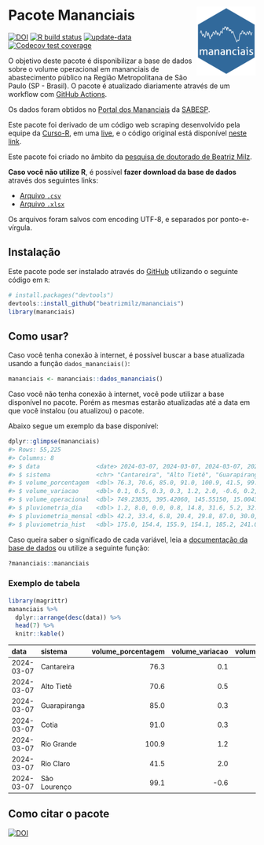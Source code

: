 
<!-- README.md is generated from README.Rmd. Please edit that file -->

# Pacote Mananciais <img src="man/figures/hexlogo.png" align="right" width = "120px"/>

<!-- badges: start -->

[![DOI](https://zenodo.org/badge/DOI/10.5281/zenodo.4733056.svg)](https://doi.org/10.5281/zenodo.4733056)
[![R build
status](https://github.com/beatrizmilz/mananciais/workflows/R-CMD-check/badge.svg)](https://github.com/beatrizmilz/mananciais/actions)
[![update-data](https://github.com/beatrizmilz/mananciais/actions/workflows/2-update_data.yaml/badge.svg)](https://github.com/beatrizmilz/mananciais/actions/workflows/2-update_data.yaml)
[![Codecov test
coverage](https://codecov.io/gh/beatrizmilz/mananciais/branch/master/graph/badge.svg)](https://codecov.io/gh/beatrizmilz/mananciais?branch=master)
<!-- badges: end -->

O objetivo deste pacote é disponibilizar a base de dados sobre o volume
operacional em mananciais de abastecimento público na Região
Metropolitana de São Paulo (SP - Brasil). O pacote é atualizado
diariamente através de um workflow com [GitHub
Actions](https://github.com/beatrizmilz/mananciais/actions).

Os dados foram obtidos no [Portal dos
Mananciais](http://mananciais.sabesp.com.br/Situacao) da
[SABESP](http://site.sabesp.com.br/site/Default.aspx).

Este pacote foi derivado de um código web scraping desenvolvido pela
equipe da [Curso-R](https://www.curso-r.com/), em uma
[live](https://youtu.be/jvZIxrMmOcQ), e o código original está
disponível [neste
link](https://github.com/curso-r/lives/blob/master/drafts/20200730_scraper_sabesp.R).

Este pacote foi criado no âmbito da [pesquisa de doutorado de Beatriz
Milz](https://beatrizmilz.github.io/tese/).

**Caso você não utilize R**, é possível **fazer download da base de
dados** através dos seguintes links:

- [Arquivo
  `.csv`](https://github.com/beatrizmilz/mananciais/raw/master/inst/extdata/mananciais.csv)
- [Arquivo
  `.xlsx`](https://github.com/beatrizmilz/mananciais/blob/master/inst/extdata/mananciais.xlsx?raw=true)

Os arquivos foram salvos com encoding UTF-8, e separados por
ponto-e-vírgula.

## Instalação

Este pacote pode ser instalado através do [GitHub](https://github.com/)
utilizando o seguinte código em `R`:

``` r
# install.packages("devtools")
devtools::install_github("beatrizmilz/mananciais")
library(mananciais)
```

## Como usar?

Caso você tenha conexão à internet, é possível buscar a base atualizada
usando a função `dados_mananciais()`:

``` r
mananciais <- mananciais::dados_mananciais() 
```

Caso você não tenha conexão à internet, você pode utilizar a base
disponível no pacote. Porém as mesmas estarão atualizadas até a data em
que você instalou (ou atualizou) o pacote.

Abaixo segue um exemplo da base disponível:

``` r
dplyr::glimpse(mananciais)
#> Rows: 55,225
#> Columns: 8
#> $ data                <date> 2024-03-07, 2024-03-07, 2024-03-07, 2024-03-07, 2…
#> $ sistema             <chr> "Cantareira", "Alto Tietê", "Guarapiranga", "Cotia…
#> $ volume_porcentagem  <dbl> 76.3, 70.6, 85.0, 91.0, 100.9, 41.5, 99.1, 76.2, 7…
#> $ volume_variacao     <dbl> 0.1, 0.5, 0.3, 0.3, 1.2, 2.0, -0.6, 0.2, 0.3, -0.2…
#> $ volume_operacional  <dbl> 749.23835, 395.42060, 145.55150, 15.00430, 113.138…
#> $ pluviometria_dia    <dbl> 1.2, 8.0, 0.0, 0.8, 14.8, 31.6, 5.2, 32.0, 21.1, 4…
#> $ pluviometria_mensal <dbl> 42.2, 33.4, 6.8, 20.4, 29.8, 87.0, 30.0, 41.0, 25.…
#> $ pluviometria_hist   <dbl> 175.0, 154.4, 155.9, 154.1, 185.2, 241.0, 198.9, 1…
```

Caso queira saber o significado de cada variável, leia a [documentação
da base de
dados](https://beatrizmilz.github.io/mananciais/reference/mananciais.html)
ou utilize a seguinte função:

``` r
?mananciais::mananciais
```

### Exemplo de tabela

``` r
library(magrittr)
mananciais %>% 
  dplyr::arrange(desc(data)) %>% 
  head(7) %>%
  knitr::kable()
```

| data       | sistema      | volume_porcentagem | volume_variacao | volume_operacional | pluviometria_dia | pluviometria_mensal | pluviometria_hist |
|:-----------|:-------------|-------------------:|----------------:|-------------------:|-----------------:|--------------------:|------------------:|
| 2024-03-07 | Cantareira   |               76.3 |             0.1 |          749.23835 |              1.2 |                42.2 |             175.0 |
| 2024-03-07 | Alto Tietê   |               70.6 |             0.5 |          395.42060 |              8.0 |                33.4 |             154.4 |
| 2024-03-07 | Guarapiranga |               85.0 |             0.3 |          145.55150 |              0.0 |                 6.8 |             155.9 |
| 2024-03-07 | Cotia        |               91.0 |             0.3 |           15.00430 |              0.8 |                20.4 |             154.1 |
| 2024-03-07 | Rio Grande   |              100.9 |             1.2 |          113.13879 |             14.8 |                29.8 |             185.2 |
| 2024-03-07 | Rio Claro    |               41.5 |             2.0 |            5.66770 |             31.6 |                87.0 |             241.0 |
| 2024-03-07 | São Lourenço |               99.1 |            -0.6 |           88.02916 |              5.2 |                30.0 |             198.9 |

## Como citar o pacote

[![DOI](https://zenodo.org/badge/DOI/10.5281/zenodo.4733056.svg)](https://doi.org/10.5281/zenodo.4733056)
